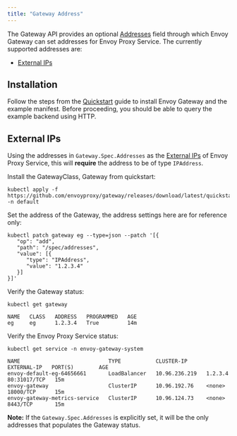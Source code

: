```yaml
---
title: "Gateway Address"
---
```


The Gateway API provides an optional [Addresses][] field through which Envoy Gateway can set addresses for Envoy Proxy Service. The currently supported addresses are:

- [External IPs](#External-IPs)

## Installation

Follow the steps from the [Quickstart](../quickstart) guide to install Envoy Gateway and the example manifest.
Before proceeding, you should be able to query the example backend using HTTP.

## External IPs

Using the addresses in `Gateway.Spec.Addresses` as the [External IPs][] of Envoy Proxy Service, this will __require__ the address to be of type `IPAddress`.

Install the GatewayClass, Gateway from quickstart:

```shell
kubectl apply -f https://github.com/envoyproxy/gateway/releases/download/latest/quickstart.yaml -n default
```

Set the address of the Gateway, the address settings here are for reference only:

```shell
kubectl patch gateway eg --type=json --patch '[{
   "op": "add",
   "path": "/spec/addresses",
   "value": [{
      "type": "IPAddress",
      "value": "1.2.3.4"
   }]
}]'
```

Verify the Gateway status:

```shell
kubectl get gateway

NAME   CLASS   ADDRESS   PROGRAMMED   AGE
eg     eg      1.2.3.4   True         14m
```

Verify the Envoy Proxy Service status:

```shell
kubectl get service -n envoy-gateway-system

NAME                            TYPE           CLUSTER-IP      EXTERNAL-IP   PORT(S)        AGE
envoy-default-eg-64656661       LoadBalancer   10.96.236.219   1.2.3.4       80:31017/TCP   15m
envoy-gateway                   ClusterIP      10.96.192.76    <none>        18000/TCP      15m
envoy-gateway-metrics-service   ClusterIP      10.96.124.73    <none>        8443/TCP       15m
```

__Note:__ If the `Gateway.Spec.Addresses` is explicitly set, it will be the only addresses that populates the Gateway status.

[Addresses]: https://gateway-api.sigs.k8s.io/reference/spec/#gateway.networking.k8s.io/v1.GatewayAddress
[External IPs]: https://kubernetes.io/docs/concepts/services-networking/service/#external-ips
